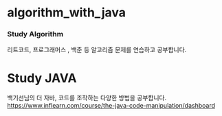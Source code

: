# algorithm_with_java


### Study Algorithm
리트코드, 프로그래머스 , 백준 등 알고리즘 문제를 연습하고 공부합니다.  

# Study JAVA

백기선님의 더 자바, 코드를 조작하는 다양한 방법을 공부합니다. <br>
https://www.inflearn.com/course/the-java-code-manipulation/dashboard